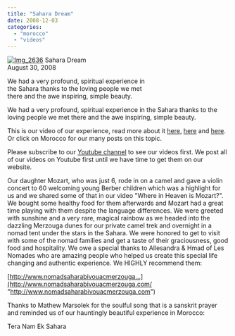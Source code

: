 ```yaml
---
title: "Sahara Dream"
date: 2008-12-03
categories: 
  - "morocco"
  - "videos"
---
```


[![Img_2636](http://soultravelers3new.local/images/2008/08/30/img_2636.png "Img_2636")](https://pub-ac94b3f306b24c0dba4238943c97f2e1.r2.dev/photos/uncategorized/2008/08/30/img_2636.png) Sahara Dream  
August 30, 2008  
  
We had a very profound, spiritual experience in  
the Sahara thanks to the loving people we met  
there and the awe inspiring, simple beauty.

<!--more-->

We had a very profound, spiritual experience in the Sahara thanks to the loving people we met there and the awe inspiring, simple beauty.

This is our video of our experience, read more about it [here](http://soultravelers3new.local/2007/04/les-nomades-sah.html), [here](http://soultravelers3new.local/2007/04/sahara-violin-c.html) and [here](http://soultravelers3new.local/2007/04/nomad-berber-li.html). Or click on Morocco for our many posts on this topic.

Please subscribe to our [Youtube channel](http://www.youtube.com/user/soultravelers3) to see our videos first. We post all of our videos on Youtube first until we have time to get them on our website.

Our daughter Mozart, who was just 6, rode in on a camel and gave a violin concert to 60 welcoming young Berber children which was a highlight for us and we shared some of that in our video "Where in Heaven is Mozart?". We bought some healthy food for them afterwards and Mozart had a great time playing with them despite the language differences. We were greeted with sunshine and a very rare, magical rainbow as we headed into the dazzling Merzouga dunes for our private camel trek and overnight in a nomad tent under the stars in the Sahara. We were honored to get to visit with some of the nomad families and get a taste of their graciousness, good food and hospitality. We owe a special thanks to Allesandra & Hmad of Les Nomades who are amazing people who helped us create this special life changing and authentic experience. We HIGHLY recommend them:  
  
[http://www.nomadsaharabivouacmerzouga...](http://www.nomadsaharabivouacmerzouga.com/ "http://www.nomadsaharabivouacmerzouga.com")  
  
Thanks to Mathew Marsolek for the soulful song that is a sanskrit prayer and reminded us of our hauntingly beautiful experience in Morocco:  
  
Tera Nam Ek Sahara
